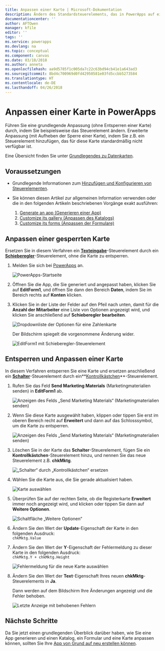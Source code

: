 ```yaml
---
title: Anpassen einer Karte | Microsoft-Dokumentation
description: Ändern des Standardsteuerelements, das in PowerApps auf einer Karte in einem Details- oder Edit-Formular angezeigt wird
documentationcenter: ''
author: AFTOwen
manager: kfile
editor: ''
tags: ''
ms.service: powerapps
ms.devlang: na
ms.topic: conceptual
ms.component: canvas
ms.date: 03/18/2018
ms.author: anneta
ms.openlocfilehash: aa9d5785f1c005da7c22c63bd94cb41e1a643ad3
ms.sourcegitcommit: 8bd4c700969d0fd42950581e03fd5ccbb5273584
ms.translationtype: HT
ms.contentlocale: de-DE
ms.lasthandoff: 04/26/2018
---
```

# <a name="customize-a-card-in-powerapps"></a>Anpassen einer Karte in PowerApps
Führen Sie eine grundlegende Anpassung (ohne Entsperren einer Karte) durch, indem Sie beispielsweise das Steuerelement ändern. Erweiterte Anpassung (mit Aufheben der Sperre einer Karte), indem Sie z.B. ein Steuerelement hinzufügen, das für diese Karte standardmäßig nicht verfügbar ist.

Eine Übersicht finden Sie unter [Grundlegendes zu Datenkarten](working-with-cards.md).

## <a name="prerequisites"></a>Voraussetzungen

* Grundlegende Informationen zum [Hinzufügen und Konfigurieren von Steuerelementen](add-configure-controls.md).
* Sie können diesen Artikel zur allgemeinen Information verwenden oder die in den folgenden Artikeln beschriebenen Vorgänge exakt ausführen:

  1. [Generate an app (Generieren einer App)](data-platform-create-app.md)
  2. [Customize its gallery (Anpassen des Katalogs)](customize-layout-sharepoint.md)
  3. [Customize its forms (Anpassen der Formulare)](customize-forms-sharepoint.md)

## <a name="customize-a-locked-card"></a>Anpassen einer gesperrten Karte
Ersetzen Sie in diesem Verfahren ein **[Texteingabe](controls/control-text-input.md)**-Steuerelement durch ein **[Schieberegler](controls/control-slider.md)**-Steuerelement, ohne die Karte zu entsperren.

1. Melden Sie sich bei [PowerApps](http://web.powerapps.com) an.

    ![PowerApps-Startseite](./media/customize-card/sign-in.png)

1. Öffnen Sie die App, die Sie generiert und angepasst haben, klicken Sie auf **EditForm1**, und öffnen Sie dann den Bereich **Daten**, indem Sie im Bereich rechts auf **Konten** klicken.

1. Klicken Sie in der Liste der Felder auf den Pfeil nach unten, damit für die **Anzahl der Mitarbeiter** eine Liste von Optionen angezeigt wird, und klicken Sie anschließend auf **Schieberegler bearbeiten**.

    ![Dropdownliste der Optionen für eine Zahlenkarte](./media/customize-card/card-selector.png)

    Der Bildschirm spiegelt die vorgenommene Änderung wider.

    ![EditForm1 mit Schieberegler-Steuerelement](./media/customize-card/add-slider.png)

## <a name="unlock-and-customize-a-card"></a>Entsperren und Anpassen einer Karte
In diesem Verfahren entsperren Sie eine Karte und ersetzen anschließend ein **[Schalter](controls/control-toggle.md)**-Steuerelement durch ein**[Kontrollkästchen](controls/control-check-box.md)**-Steuerelement.

1. Rufen Sie das Feld **Send Marketing Materials** (Marketingmaterialien senden) in **EditForm1** ab.

    ![Anzeigen des Felds „Send Marketing Materials“ (Marketingmaterialien senden)](./media/customize-card/show-field.png)

2. Wenn Sie diese Karte ausgewählt haben, klippen oder tippen Sie erst im oberen Bereich recht auf **Erweitert** und dann auf das Schlosssymbol, um die Karte zu entsperren.

    ![Anzeigen des Felds „Send Marketing Materials“ (Marketingmaterialien senden)](./media/customize-card/unlock-card.png)

1. Löschen Sie in der Karte das **Schalter**-Steuerelement, fügen Sie ein **Kontrollkästchen**-Steuerelement hinzu, und nennen Sie das neue Steuerelement z.B. **chkMktg**.

    ![„Schalter“ durch „Kontrollkästchen“ ersetzen](./media/customize-card/add-checkbox.png)

1. Wählen Sie die Karte aus, die Sie gerade aktualisiert haben.

    ![Karte auswählen](./media/customize-card/select-card.png)

1. Überprüfen Sie auf der rechten Seite, ob die Registerkarte **Erweitert** immer noch angezeigt wird, und klicken oder tippen Sie dann auf **Weitere Optionen**.

    ![Schaltfläche „Weitere Optionen“](./media/customize-card/more-options.png)

1. Ändern Sie den Wert der **Update**-Eigenschaft der Karte in den folgenden Ausdruck:
<br>`chkMktg.Value`

1. Ändern Sie den Wert der **Y**-Eigenschaft der Fehlermeldung zu dieser Karte in den folgenden Ausdruck:<br>
`chkMktg.Y + chkMktg.Height`

    ![Fehlermeldung für die neue Karte auswählen](./media/customize-card/select-error.png)

1. Ändern Sie den Wert der **Text**-Eigenschaft Ihres neuen **chkMktg**-Steuerelements in **Ja**.

    Dann werden auf dem Bildschirm Ihre Änderungen angezeigt und die Fehler behoben.

    ![Letzte Anzeige mit behobenen Fehlern](./media/customize-card/final-screen.png)

## <a name="next-steps"></a>Nächste Schritte
Da Sie jetzt einen grundlegenden Überblick darüber haben, wie Sie eine App generieren und einen Katalog, ein Formular und eine Karte anpassen können, sollten Sie Ihre [App von Grund auf neu erstellen können](data-platform-create-app-scratch.md).
